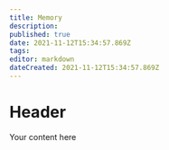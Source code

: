 ```yaml
---
title: Memory
description: 
published: true
date: 2021-11-12T15:34:57.869Z
tags: 
editor: markdown
dateCreated: 2021-11-12T15:34:57.869Z
---
```


# Header
Your content here